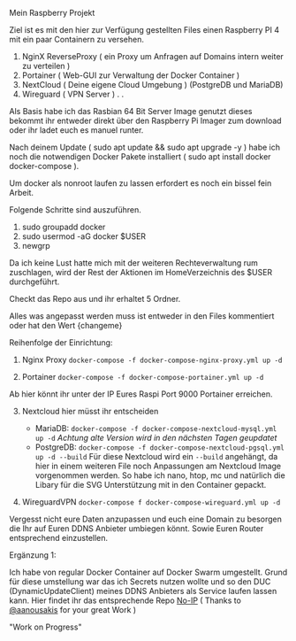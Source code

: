 Mein Raspberry Projekt

Ziel ist es mit den hier zur Verfügung gestellten Files einen Raspberry PI 4 mit ein paar Containern zu versehen. 

  1. NginX ReverseProxy ( ein Proxy um Anfragen auf Domains intern weiter zu verteilen ) 
  2. Portainer ( Web-GUI zur Verwaltung der Docker Container )
  3. NextCloud ( Deine eigene Cloud Umgebung ) (PostgreDB und MariaDB)
  4. Wireguard ( VPN Server )
  .
  .

Als Basis habe ich das Rasbian 64 Bit Server Image genutzt dieses bekommt ihr entweder direkt über den Raspberry Pi Imager zum download oder ihr ladet euch es manuel runter. 

Nach deinem Update ( sudo apt update && sudo apt upgrade -y ) habe ich noch die notwendigen Docker Pakete installiert ( sudo apt install docker docker-compose ).

Um docker als nonroot laufen zu lassen erfordert es noch ein bissel fein Arbeit. 

Folgende Schritte sind auszuführen.

  1. sudo groupadd docker
  2. sudo usermod -aG docker $USER
  3. newgrp
  
Da ich keine Lust hatte mich mit der weiteren Rechteverwaltung rum zuschlagen, wird der Rest der Aktionen im HomeVerzeichnis des $USER durchgeführt.

Checkt das Repo aus und ihr erhaltet 5 Ordner. 

Alles was angepasst werden muss ist entweder in den Files kommentiert oder hat den Wert {changeme}

Reihenfolge der Einrichtung:

1. Nginx Proxy `docker-compose -f docker-compose-nginx-proxy.yml up -d`

2. Portainer `docker-compose -f docker-compose-portainer.yml up -d`

Ab hier könnt ihr unter der IP Eures Raspi Port 9000 Portainer erreichen.

3. Nextcloud hier müsst ihr entscheiden
	- MariaDB:
   `docker-compose -f docker-compose-nextcloud-mysql.yml up -d` *Achtung alte Version wird in den nächsten Tagen geupdatet*
	- PostgreDB:
    `docker-compose -f docker-compose-nextcloud-pgsql.yml up -d --build`
    Für diese Nextcloud wird ein `--build` angehängt, da hier in einem weiteren File noch Anpassungen am Nextcloud Image vorgenommen werden. So habe ich nano, htop, mc und natürlich die Libary für die SVG Unterstützung mit in den Container gepackt.
    
4. WireguardVPN `docker-compose f docker-compose-wireguard.yml up -d`

Vergesst nicht eure Daten anzupassen und euch eine Domain zu besorgen die Ihr auf Euren DDNS Anbieter umbiegen könnt. Sowie Euren Router entsprechend einzustellen. 

Ergänzung 1:

Ich habe von regular Docker Container auf Docker Swarm umgestellt. Grund für diese umstellung war das ich Secrets nutzen wollte und so den DUC (DynamicUpdateClient) meines DDNS Anbieters als Service laufen lassen kann. Hier findet ihr das entsprechende Repo [No-IP](https://github.com/meehr/no-ip) ( Thanks to [@aanousakis](https://hub.docker.com/r/aanousakis/no-ip) for your great Work ) 


"Work on Progress"
